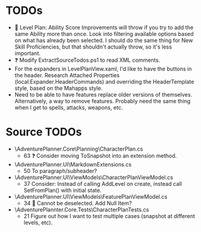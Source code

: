 ﻿TODOs
=====

* :bug: Level Plan: Ability Score Improvements will throw if you try to add the
  same Ability more than once. Look into filtering available options based on
  what has already been selected. I should do the same thing for New Skill
  Proficiencies, but that shouldn't actually throw, so it's less important.
* :question: Modify ExtractSourceTodos.ps1 to read XML comments.
* For the expanders in LevelPlanView.xaml, I'd like to have the buttons in the
  header. Research Attached Properties (local:Expander.HeaderCommands) and
  overriding the HeaderTemplate style, based on the Mahapps style.
* Need to be able to have features replace older versions of
  themselves. Alternatively, a way to remove features. Probably need the same
  thing when I get to spells, attacks, weapons, etc.

Source TODOs
============

* \AdventurePlanner.Core\Planning\CharacterPlan.cs
    * 63 :question: Consider moving ToSnapshot into an extension method.
* \AdventurePlanner.UI\MarkdownExtensions.cs
    * 50 To paragraph/subheader?
* \AdventurePlanner.UI\ViewModels\CharacterPlanViewModel.cs
    * 37 Consider: Instead of calling AddLevel on create, instead call SetFromPlan() with initial state.
* \AdventurePlanner.UI\ViewModels\FeaturePlanViewModel.cs
    * 34 :bug: Cannot be deselected. Add Null Item?
* \AdventurePlannter.Core.Tests\CharacterPlanTests.cs
    * 21 Figure out how I want to test multiple cases (snapshot at different levels, etc).
